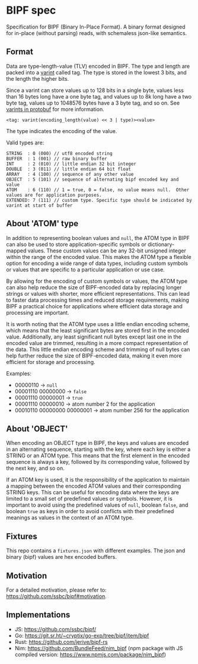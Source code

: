 # BIPF spec

Specification for BIPF (Binary In-Place Format). A binary format
designed for in-place (without parsing) reads, with schemaless
json-like semantics.

## Format

Data are type-length-value (TLV) encoded in BIPF. The type and length
are packed into a [varint] called tag. The type is stored in the lowest
3 bits, and the length the higher bits.

Since a varint can store values up to 128 bits in a single byte,
values less than 16 bytes long have a one byte tag, and values up to
8k long have a two byte tag, values up to 1048576 bytes have a 3 byte
tag, and so on. See [varints in protobuf] for more information.

```
<tag: varint(encoding_length(value) << 3 | type)><value>
```

The type indicates the encoding of the value.

Valid types are:

```
STRING  : 0 (000) // utf8 encoded string
BUFFER  : 1 (001) // raw binary buffer
INT     : 2 (010) // little endian 32 bit integer
DOUBLE  : 3 (011) // little endian 64 bit float
ARRAY   : 4 (100) // sequence of any other value
OBJECT  : 5 (101) // sequence of alternating bipf encoded key and value
ATOM    : 6 (110) // 1 = true, 0 = false, no value means null.  Other values are for application purposes.  
EXTENDED: 7 (111) // custom type. Specific type should be indicated by varint at start of buffer
```

## About 'ATOM' type
In addition to representing boolean values and `null`, the ATOM type in BIPF can also be used to store application-specific symbols or dictionary-mapped values. These custom values can be any 32-bit unsigned integer within the range of the encoded value. This makes the ATOM type a flexible option for encoding a wide range of data types, including custom symbols or values that are specific to a particular application or use case.

By allowing for the encoding of custom symbols or values, the ATOM type can also help reduce the size of BIPF-encoded data by replacing longer strings or values with shorter, more efficient representations. This can lead to faster data processing times and reduced storage requirements, making BIPF a practical choice for applications where efficient data storage and processing are important.

It is worth noting that the ATOM type uses a little endian encoding scheme, which means that the least significant bytes are stored first in the encoded value. Additionally, any least significant null bytes except last one in the encoded value are trimmed, resulting in a more compact representation of the data. This little endian encoding scheme and trimming of null bytes can help further reduce the size of BIPF-encoded data, making it even more efficient for storage and processing.

Examples:
- 00000110 -> `null`
- 00001110 00000000 -> `false`
- 00001110 00000001 -> `true`
- 00001110 00000010 -> atom number 2 for the application
- 00010110 00000000 00000001  -> atom number 256 for the application





## About 'OBJECT'
When encoding an OBJECT type in BIPF, the keys and values are encoded in an alternating sequence, starting with the key, where each key is either a STRING or an ATOM type. This means that the first element in the encoded sequence is always a key, followed by its corresponding value, followed by the next key, and so on.

If an ATOM key is used, it is the responsibility of the application to maintain a mapping between the encoded ATOM values and their corresponding STRING keys. This can be useful for encoding data where the keys are limited to a small set of predefined values or symbols. However, it is important to avoid using the predefined values of `null`, boolean `false`, and boolean `true` as keys in order to avoid conflicts with their predefined meanings as values in the context of an ATOM type.



## Fixtures

This repo contains a `fixtures.json` with different examples. The json
and binary (bipf) values are hex encoded buffers.

## Motivation

For a detailed motivation, please refer to: https://github.com/ssbc/bipf#motivation.

## Implementations

 - JS: https://github.com/ssbc/bipf/
 - Go: https://git.sr.ht/~cryptix/go-exp/tree/bipf/item/bipf
 - Rust: https://github.com/jerive/bipf-rs
 - Nim: https://github.com/BundleFeed/nim_bipf (npm package with JS compiled version: https://www.npmjs.com/package/nim_bipf)


[varint]: https://en.wikipedia.org/wiki/LEB128#Unsigned_LEB128
[varints in protobuf]: https://developers.google.com/protocol-buffers/docs/encoding#varints
